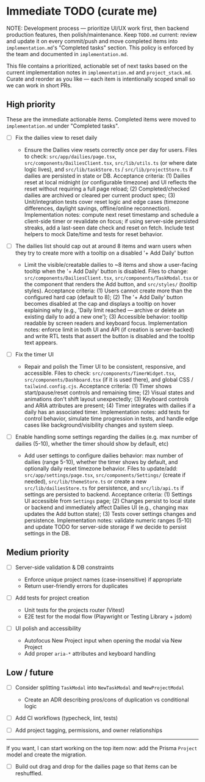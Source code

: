 # Immediate TODO (curate me)

NOTE: Development process — prioritize UI/UX work first, then backend production features, then polish/maintenance. Keep `TODO.md` current: review and update it on every commit/push and move completed items into `implementation.md`'s "Completed tasks" section. This policy is enforced by the team and documented in `implementation.md`.

This file contains a prioritized, actionable set of next tasks based on the current implementation notes in `implementation.md` and `project_stack.md`. Curate and reorder as you like — each item is intentionally scoped small so we can work in short PRs.

## High priority

These are the immediate actionable items. Completed items were moved to `implementation.md` under "Completed tasks".

- [ ] Fix the dailies view to reset daily

  - Ensure the Dailies view resets correctly once per day for users. Files to check: `src/app/dailies/page.tsx`, `src/components/DailiesClient.tsx`, `src/lib/utils.ts` (or where date logic lives), and `src/lib/taskStore.ts` / `src/lib/projectStore.ts` if dailies are persisted in state or DB. Acceptance criteria: (1) Dailies reset at local midnight (or configurable timezone) and UI reflects the reset without requiring a full page reload; (2) Completed/checked dailies are archived or cleared per current product spec; (3) Unit/integration tests cover reset logic and edge cases (timezone differences, daylight savings, offline/online reconnection). Implementation notes: compute next reset timestamp and schedule a client-side timer or revalidate on focus; if using server-side persisted streaks, add a last-seen date check and reset on fetch. Include test helpers to mock Date/time and tests for reset behavior.

- [ ] The dailies list should cap out at around 8 items and warn users when they try to create more with a tooltip on a disabled '+ Add Daily' button

  - Limit the visible/creatable dailies to ~8 items and show a user-facing tooltip when the '+ Add Daily' button is disabled. Files to change: `src/components/DailiesClient.tsx`, `src/components/TaskModal.tsx` or the component that renders the Add button, and `src/styles/` (tooltip styles). Acceptance criteria: (1) Users cannot create more than the configured hard cap (default to 8); (2) The '+ Add Daily' button becomes disabled at the cap and displays a tooltip on hover explaining why (e.g., 'Daily limit reached — archive or delete an existing daily to add a new one'); (3) Accessible behavior: tooltip readable by screen readers and keyboard focus. Implementation notes: enforce limit in both UI and API (if creation is server-backed) and write RTL tests that assert the button is disabled and the tooltip text appears.

- [ ] Fix the timer UI

  - Repair and polish the Timer UI to be consistent, responsive, and accessible. Files to check: `src/components/TimerWidget.tsx`, `src/components/Dashboard.tsx` (if it is used there), and global CSS / `tailwind.config.cjs`. Acceptance criteria: (1) Timer shows start/pause/reset controls and remaining time; (2) Visual states and animations don't shift layout unexpectedly; (3) Keyboard controls and ARIA attributes are present; (4) Timer integrates with dailies if a daily has an associated timer. Implementation notes: add tests for control behavior, simulate time progression in tests, and handle edge cases like background/visibility changes and system sleep.

- [ ] Enable handling some settings regarding the dailies (e.g. max number of dailies (5-10), whether the timer should show by default, etc)

  - Add user settings to configure dailies behavior: max number of dailies (range 5-10), whether the timer shows by default, and optionally daily reset timezone behavior. Files to update/add: `src/app/settings/page.tsx`, `src/components/Settings/` (create if needed), `src/lib/themeStore.ts` or create a new `src/lib/dailiesStore.ts` for persistence, and `src/lib/api.ts` if settings are persisted to backend. Acceptance criteria: (1) Settings UI accessible from `Settings` page; (2) Changes persist to local state or backend and immediately affect Dailies UI (e.g., changing max updates the Add button state); (3) Tests cover settings changes and persistence. Implementation notes: validate numeric ranges (5-10) and update TODO for server-side storage if we decide to persist settings in the DB.

## Medium priority

- [ ] Server-side validation & DB constraints

  - Enforce unique project names (case-insensitive) if appropriate
  - Return user-friendly errors for duplicates

- [ ] Add tests for project creation

  - Unit tests for the projects router (Vitest)
  - E2E test for the modal flow (Playwright or Testing Library + jsdom)

- [ ] UI polish and accessibility
  - Autofocus New Project input when opening the modal via New Project
  - Add proper `aria-*` attributes and keyboard handling

## Low / future

- [ ] Consider splitting `TaskModal` into `NewTaskModal` and `NewProjectModal`

  - Create an ADR describing pros/cons of duplication vs conditional logic

- [ ] Add CI workflows (typecheck, lint, tests)

- [ ] Add project tagging, permissions, and owner relationships

---

If you want, I can start working on the top item now: add the Prisma `Project` model and create the migration.

- [ ] Build out drag and drop for the dailies page so that items can be reshuffled.
